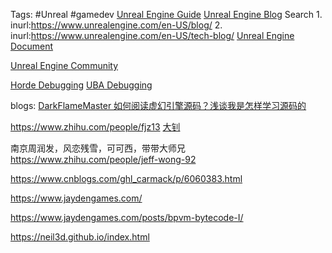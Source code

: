 Tags: #Unreal #gamedev
[Unreal Engine Guide](https://github.com/mikeroyal/Unreal-Engine-Guide)
[Unreal Engine Blog](https://www.unrealengine.com/en-US/blog/unreal-property-system-reflection) 
	Search 
	1. inurl:https://www.unrealengine.com/en-US/blog/
	2. inurl:https://www.unrealengine.com/en-US/tech-blog/
[Unreal Engine Document](https://dev.epicgames.com/documentation/en-us/unreal-engine/)

[Unreal Engine Community](https://dev.epicgames.com/community/learning/tutorials/Ln1K/unreal-engine-user-toolbox-5-2)

[Horde Debugging](https://dev.epicgames.com/community/learning/knowledge-base/oWG6/unreal-engine-practical-debugging-tips-for-horde)
[UBA Debugging](https://dev.epicgames.com/community/learning/knowledge-base/jB32/unreal-engine-practical-debugging-tips-for-unreal-build-accelerator)


blogs:
[DarkFlameMaster  如何阅读虚幻引擎源码？浅谈我是怎样学习源码的](https://zhuanlan.zhihu.com/p/433087674)

https://www.zhihu.com/people/fjz13
[大钊](https://www.bilibili.com/video/BV1C7411F7RF/?vd_source=16a6e0f71001c68cce4d47051afe9cec)

南京周润发，风恋残雪，可可西，带带大师兄
https://www.zhihu.com/people/jeff-wong-92


https://www.cnblogs.com/ghl_carmack/p/6060383.html

https://www.jaydengames.com/

https://www.jaydengames.com/posts/bpvm-bytecode-I/


https://neil3d.github.io/index.html